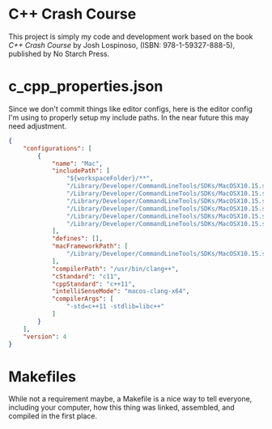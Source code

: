 C++ Crash Course
===

This project is simply my code and development work based on the book _C++ Crash Course_ by Josh Lospinoso, (ISBN:  978-1-59327-888-5), published by No Starch Press.

c_cpp_properties.json
===
Since we don't commit things like editor configs, here is the editor config I'm using to properly setup my include paths.  In the near future this may need adjustment.

```json
{
    "configurations": [
        {
            "name": "Mac",
            "includePath": [
                "${workspaceFolder}/**",
                "/Library/Developer/CommandLineTools/SDKs/MacOSX10.15.sdk/usr/include",
                "/Library/Developer/CommandLineTools/SDKs/MacOSX10.15.sdk/usr/include/i386",
                "/Library/Developer/CommandLineTools/SDKs/MacOSX10.15.sdk/usr/include/machine",
                "/Library/Developer/CommandLineTools/SDKs/MacOSX10.15.sdk/System/Library/Frameworks/Kernel.framework/Versions/A",
                "/Library/Developer/CommandLineTools/SDKs/MacOSX10.15.sdk/System/Library/Frameworks/Kernel.framework/Versions/A/Headers/i386",
                "/Library/Developer/CommandLineTools/SDKs/MacOSX10.15.sdk/System/Library/Frameworks/Kernel.framework/Versions/A/Headers/machine"
            ],
            "defines": [],
            "macFrameworkPath": [
                "/Library/Developer/CommandLineTools/SDKs/MacOSX10.15.sdk/System/Library/Frameworks"
            ],
            "compilerPath": "/usr/bin/clang++",
            "cStandard": "c11",
            "cppStandard": "c++11",
            "intelliSenseMode": "macos-clang-x64",
            "compilerArgs": [
                "-std=c++11 -stdlib=libc++"
            ]
        }
    ],
    "version": 4
}
```

Makefiles
===

While not a requirement maybe, a Makefile is a nice way to tell everyone, including your computer, how this thing was linked, assembled, and compiled in the first place.



